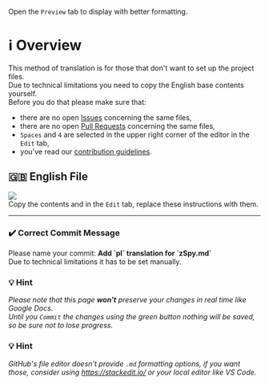Open the `Preview` tab to display with better formatting.  
# :information_source: Overview  
This method of translation is for those that don't want to set up the project files.  
Due to technical limitations you need to copy the English base contents yourself.  
Before you do that please make sure that:  
  
- there are no open [Issues](https://github.com/Gothic-Modding-Community/gmc/issues) concerning the same files,  
- there are no open [Pull Requests](https://github.com/Gothic-Modding-Community/gmc/pulls) concerning the same files,  
- `Spaces` and `4` are selected in the upper right corner of the editor in the `Edit` tab,  
- you've read our [contribution guidelines](https://gothic-modding-community.github.io/gmc/contribute/).  
  
## :gb: English File  
[![](https://img.shields.io/badge/Open%20English%20File-Here-blue?style=for-the-badge&logo=libreofficewriter)](https://github.com/Gothic-Modding-Community/gmc/raw/dev/docs/zengin/tools/zSpy.md)  
Copy the contents and in the `Edit` tab, replace these instructions with them.  
  
---  
  
### :heavy_check_mark: Correct Commit Message  
Please name your commit: **Add \`pl\` translation for \`zSpy.md\`**  
Due to technical limitations it has to be set manually.  
  
### :bulb: Hint  
*Please note that this page **won't** preserve your changes in real time like Google Docs.*  
*Until you `Commit` the changes using the green button nothing will be saved, so be sure not to lose progress.*  
  
### :bulb: Hint  
*GitHub's file editor doesn't provide `.md` formatting options, if you want those, consider using https://stackedit.io/ or your local editor like VS Code.*
